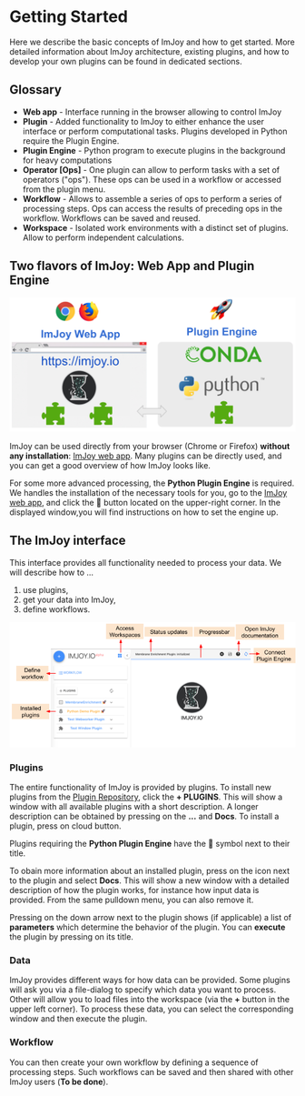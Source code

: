 # Getting Started

Here we describe the basic concepts of ImJoy and how to get started. More detailed
information about ImJoy architecture, existing plugins, and how to develop your own
plugins can be found in dedicated sections.

##  Glossary
* **Web app** - Interface running in the browser allowing to control ImJoy   
* **Plugin** - Added functionality to ImJoy to either enhance the user interface or perform computational tasks. Plugins developed in Python require the Plugin Engine.
* **Plugin Engine** - Python program to execute plugins in the background for heavy computations
* **Operator [Ops]** - One plugin can allow to perform tasks with a set of operators ("ops"). These ops can be used in a workflow or accessed from the plugin menu.
* **Workflow** - Allows to assemble a series of ops to perform a series of processing steps. Ops can access the results of preceding ops in the workflow. Workflows can be saved and reused.
* **Workspace** - Isolated work environments with a distinct set of plugins. Allow to perform independent calculations. 

##  Two flavors of ImJoy: Web App and Plugin Engine

<img src="./asserts/imjoy-webapp-engine.png" width="800px"></img>

ImJoy can be used  directly from your browser (Chrome or Firefox) **without any installation**: [ImJoy web app](https://imjoy.io/#/app). Many plugins can be
directly used, and you can get a good overview of how ImJoy looks like.

For some more advanced processing, the **Python Plugin Engine**  is required.
We handles the installation of the necessary tools for you, go to the [ImJoy web app](https://imjoy.io/#/app), and click the 🚀 button located on the upper-right corner.
In the displayed window,you will find instructions on how to set the engine up.

##  The ImJoy interface
This interface provides all functionality needed to process your data. We will
describe how to ...
1. use plugins,
2. get your data into ImJoy,
3. define workflows.

<img src="./asserts/imjoy-interface.png" width="800px"></img>

### Plugins
The entire functionality of ImJoy is provided by plugins. To install new plugins from the [Plugin Repository](https://github.com/oeway/ImJoy-Plugins), click the **+ PLUGINS**. This will show a window with all available plugins with a short description. A longer description can be
obtained by pressing on the **...** and **Docs**. To install a plugin, press on cloud button.

Plugins requiring the **Python Plugin Engine** have the 🚀 symbol next to their title.

To obain more information about an installed plugin, press on the icon next to
the plugin and select **Docs**. This will show a new window with a detailed
description of how the plugin works, for instance how input data
is provided. From the same pulldown menu, you can also remove it.

Pressing on the down arrow next to the plugin shows (if applicable) a list of
**parameters** which determine the behavior of the plugin. You can **execute**
the plugin by pressing on its title.

### Data
ImJoy provides different ways for how data can be provided. Some plugins will
ask you via a file-dialog to specify which data you want to process. Other will
allow you to load files into the workspace (via the **+** button in the upper
left corner). To process these data, you can select the corresponding window and
then execute the plugin.

### Workflow
You can then create your own workflow by defining a sequence of processing steps.
Such workflows can be saved and then shared with other ImJoy users (**To be done**).
